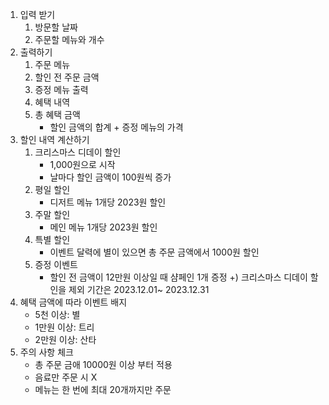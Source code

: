 
1. 입력 받기
   1) 방문할 날짜
   2) 주문할 메뉴와 개수
2. 출력하기
   1) 주문 메뉴
   2) 할인 전 주문 금액
   3) 증정 메뉴 출력
   4) 혜택 내역
   5) 총 혜택 금액
      - 할인 금액의 합계 + 증정 메뉴의 가격
3. 할인 내역 계산하기
   1) 크리스마스 디데이 할인
      - 1,000원으로 시작
      - 날마다 할인 금액이 100원씩 증가
   2) 평일 할인
      - 디저트 메뉴 1개당 2023원 할인
   3) 주말 할인
      - 메인 메뉴 1개당 2023원 할인
   4) 특별 할인
      - 이벤트 달력에 별이 있으면 총 주문 금액에서 1000원 할인
   5) 증정 이벤트
      - 할인 전 금액이 12만원 이상일 때 샴페인 1개 증정
   +) 크리스마스 디데이 할인을 제외 
      기간은 2023.12.01~ 2023.12.31
4. 혜택 금액에 따라 이벤트 배지
   - 5천 이상: 별
   - 1만원 이상: 트리
   - 2만원 이상: 산타
5. 주의 사항 체크
   - 총 주문 금애 10000원 이상 부터 적용
   - 음료만 주문 시 X
   - 메뉴는 한 번에 최대 20개까지만 주문
